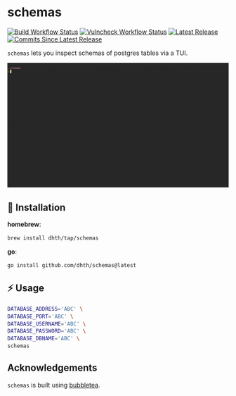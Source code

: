 # schemas

[![Build Workflow Status](https://img.shields.io/github/actions/workflow/status/dhth/schemas/build.yml?style=flat-square)](https://github.com/dhth/schemas/actions/workflows/build.yml)
[![Vulncheck Workflow Status](https://img.shields.io/github/actions/workflow/status/dhth/schemas/vulncheck.yml?style=flat-square&label=vulncheck)](https://github.com/dhth/schemas/actions/workflows/vulncheck.yml)
[![Latest Release](https://img.shields.io/github/release/dhth/schemas.svg?style=flat-square)](https://github.com/dhth/schemas/releases/latest)
[![Commits Since Latest Release](https://img.shields.io/github/commits-since/dhth/schemas/latest?style=flat-square)](https://github.com/dhth/schemas/releases)

`schemas` lets you inspect schemas of postgres tables via a TUI.

<p align="center">
  <img src="./schemas.gif?raw=true" alt="Usage" />
</p>


💾 Installation
---

**homebrew**:

```sh
brew install dhth/tap/schemas
```

**go**:

```sh
go install github.com/dhth/schemas@latest
```

⚡️ Usage
---

```bash
DATABASE_ADDRESS='ABC' \
DATABASE_PORT='ABC' \
DATABASE_USERNAME='ABC' \
DATABASE_PASSWORD='ABC' \
DATABASE_DBNAME='ABC' \
schemas
```

Acknowledgements
---

`schemas` is built using [bubbletea][1].

[1]: https://github.com/charmbracelet/bubbletea
